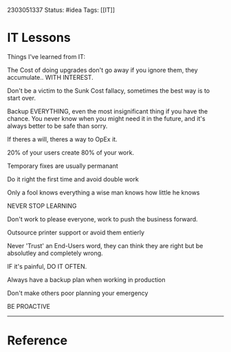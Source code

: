 2303051337
	Status: #idea 
		Tags: [[IT]] 

# IT Lessons

Things I've learned from IT:

The Cost of doing upgrades don't go away if you ignore them, they accumulate.. WITH INTEREST.


Don't be a victim to the Sunk Cost fallacy, sometimes the best way is to start over.

Backup EVERYTHING, even the most insignificant thing if you have the chance. You never know when you might need it in the future, and it's always better to be safe than sorry.

If theres a will, theres a way to OpEx it.

20% of your users create 80% of your work.

Temporary fixes are usually permanant

Do it right the first time and avoid double work

Only a fool knows everything a wise man knows how little he knows

NEVER STOP LEARNING

Don't work to please everyone, work to push the business forward.

Outsource printer support or avoid them entierly


Never 'Trust' an End-Users word, they can think they are right but be absolutley and completely wrong.

IF it's painful, DO IT OFTEN.

Always have a backup plan when working in production

Don't make others poor planning your emergency

BE PROACTIVE




---
# Reference